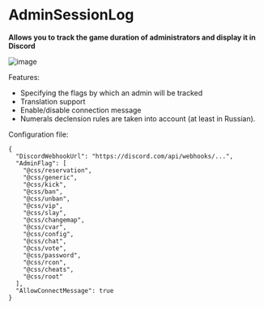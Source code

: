 # AdminSessionLog
**Allows you to track the game duration of administrators and display it in Discord**

![image](https://github.com/Stimayk/AdminSessionLog/assets/51941742/fd98ae66-5100-4836-accb-e74265a02a62)

Features:
+ Specifying the flags by which an admin will be tracked
+ Translation support
+ Enable/disable connection message
+ Numerals declension rules are taken into account (at least in Russian).

Configuration file:
```
{
  "DiscordWebhookUrl": "https://discord.com/api/webhooks/...",
  "AdminFlag": [
    "@css/reservation",
    "@css/generic",
    "@css/kick",
    "@css/ban",
    "@css/unban",
    "@css/vip",
    "@css/slay",
    "@css/changemap",
    "@css/cvar",
    "@css/config",
    "@css/chat",
    "@css/vote",
    "@css/password",
    "@css/rcon",
    "@css/cheats",
    "@css/root"
  ],
  "AllowConnectMessage": true
}
```
